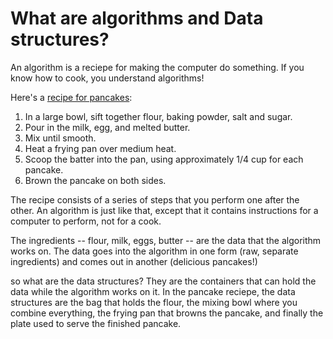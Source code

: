 #  What are algorithms and Data structures?

An algorithm is a reciepe for making the computer do something. If you know how to cook, you understand algorithms!

Here's a [recipe for pancakes](http://allrecipes.com/recipe/21014/good-old-fashioned-pancakes/):

1. In a large bowl, sift together flour, baking powder, salt and sugar.
2. Pour in the milk, egg, and melted butter.
3. Mix until smooth. 
4. Heat a frying pan over medium heat. 
5. Scoop the batter into the pan, using approximately 1/4 cup for each pancake. 
6. Brown the pancake on both sides. 

The recipe consists of a series of steps that you perform one after the other. An algorithm is just like that, except that it contains instructions for a computer to perform, not for a cook.

The ingredients -- flour, milk, eggs, butter -- are the data that the algorithm works on. The data goes into the algorithm in one form (raw, separate ingredients) and comes out in another (delicious pancakes!)

so what are the data structures? They are the containers that can hold the data while the algorithm works on it. In the pancake reciepe, the data structures are the bag that holds the flour, the mixing bowl where you combine everything, the frying pan that browns the pancake, and finally the plate used to serve the finished pancake. 

